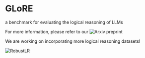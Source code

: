 # GLoRE
a benchmark for evaluating the logical reasoning of LLMs

For more information, please refer to our ![Arxiv preprint](https://arxiv.org/abs/2310.09107)

We are working on incorporating more logical reasoning datasets!

![RobustLR](https://github.com/INK-USC/RobustLR)
